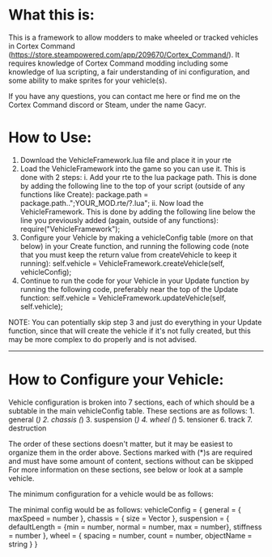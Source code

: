 # What this is:
This is a framework to allow modders to make wheeled or tracked vehicles in Cortex Command (https://store.steampowered.com/app/209670/Cortex_Command/). It requires knowledge of Cortex Command modding including some knowledge of lua scripting, a fair understanding of ini configuration, and some ability to make sprites for your vehicle(s).

If you have any questions, you can contact me here or find me on the Cortex Command discord or Steam, under the name Gacyr.

# How to Use:

1. Download the VehicleFramework.lua file and place it in your rte
2. Load the VehicleFramework into the game so you can use it. This is done with 2 steps:
	i. Add your rte to the lua package path. This is done by adding the following line to the top of your script (outside of any functions like Create):
		package.path = package.path..";YOUR_MOD.rte/?.lua";
	ii. Now load the VehicleFramework. This is done by adding the following line below the line you previously added (again, outside of any functions):
		require("VehicleFramework");
3. Configure your Vehicle by making a vehicleConfig table (more on that below) in your Create function, and running the following code (note that you must keep the return value from createVehicle to keep it running):
	self.vehicle = VehicleFramework.createVehicle(self, vehicleConfig);
4. Continue to run the code for your Vehicle in your Update function by running the following code, preferably near the top of the Update function:
	self.vehicle = VehicleFramework.updateVehicle(self, self.vehicle);
	
NOTE: You can potentially skip step 3 and just do everything in your Update function, since that will create the vehicle if it's not fully created, but this may be more complex to do properly and is not advised.

--------------------------------------------------------------------------------------------

# How to Configure your Vehicle:

Vehicle configuration is broken into 7 sections, each of which should be a subtable in the main vehicleConfig table. These sections are as follows:
	1. general (*)
	2. chassis (*)
	3. suspension (*)
	4. wheel (*)
	5. tensioner
	6. track
	7. destruction
	
The order of these sections doesn't matter, but it may be easiest to organize them in the order above. Sections marked with (*)s are required and must have some amount of content, sections without can be skipped
For more information on these sections, see below or look at a sample vehicle.

The minimum configuration for a vehicle would be as follows:

	
The minimal config would be as follows:
vehicleConfig = {
	general = {
		maxSpeed = number
	},
	chassis = {
		size = Vector
	},
	suspension = {
		defaultLength = {min = number, normal = number, max = number},
		stiffness = number
	},
	wheel = {
		spacing = number,
		count = number,
		objectName = string
	}
}

